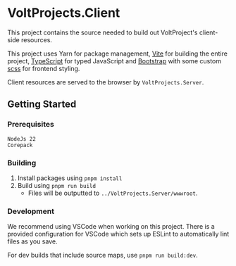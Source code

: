 # VoltProjects.Client

This project contains the source needed to build out VoltProject's client-side resources.

This project uses Yarn for package management, [Vite](https://vitejs.dev/) for building the entire project, [TypeScript](https://www.typescriptlang.org/) for typed JavaScript and [Bootstrap](https://getbootstrap.com/) with some custom [scss](https://sass-lang.com/documentation/syntax/) for frontend styling.

Client resources are served to the browser by `VoltProjects.Server`.

## Getting Started

### Prerequisites

```
NodeJs 22
Corepack
```

### Building

1. Install packages using `pnpm install`
2. Build using `pnpm run build`
   - Files will be outputted to `../VoltProjects.Server/wwwroot`.

### Development

We recommend using VSCode when working on this project. There is a provided configuration for VSCode which sets up ESLint to automatically lint files as you save.

For dev builds that include source maps, use `pnpm run build:dev`.
